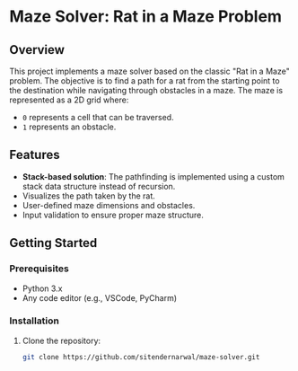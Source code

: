 # Maze Solver: Rat in a Maze Problem

## Overview

This project implements a maze solver based on the classic "Rat in a Maze" problem. The objective is to find a path for a rat from the starting point to the destination while navigating through obstacles in a maze. The maze is represented as a 2D grid where:
- `0` represents a cell that can be traversed.
- `1` represents an obstacle.

## Features

- **Stack-based solution**: The pathfinding is implemented using a custom stack data structure instead of recursion.
- Visualizes the path taken by the rat.
- User-defined maze dimensions and obstacles.
- Input validation to ensure proper maze structure.

## Getting Started

### Prerequisites

- Python 3.x
- Any code editor (e.g., VSCode, PyCharm)

### Installation

1. Clone the repository:
   ```bash
   git clone https://github.com/sitendernarwal/maze-solver.git
